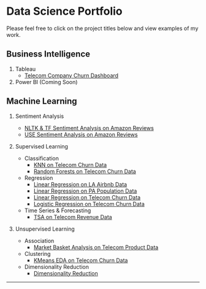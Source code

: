 # Data Science Portfolio
Please feel free to click on the project titles below and view examples of my work.

## Business Intelligence
1. Tableau
    * [Telecom Company Churn Dashboard](https://github.com/Vaillant-Analytics/Telecom-Company-Churn-Dashboard)
2. Power BI (Coming Soon)

## Machine Learning
1. Sentiment Analysis
    * [NLTK & TF Sentiment Analysis on Amazon Reviews](https://github.com/Vaillant-Analytics/NLTK-TF-Sentiment-Analysis-on-Amazon-Reviews)
    * [USE Sentiment Analysis on Amazon Reviews](https://github.com/Vaillant-Analytics/USE-Sentiment-Analysis-on-Amazon-Reviews)

2. Supervised Learning
    * Classification
      * [KNN on Telecom Churn Data](https://github.com/Vaillant-Analytics/KNN-on-Telecom-Churn-Data)
      * [Random Forests on Telecom Churn Data](https://github.com/Vaillant-Analytics/Random-Forests-on-Telecom-Churn-Data)
    * Regression
      * [Linear Regression on LA Airbnb Data](https://github.com/Vaillant-Analytics/Linear-Regression-on-LA-Airbnb-Data)
      * [Linear Regression on PA Population Data](https://github.com/Vaillant-Analytics/Linear-Regression-on-PA-Population-Data)
      * [Linear Regression on Telecom Churn Data](https://github.com/Vaillant-Analytics/Linear-Regression-on-Telecom-Churn-Data)
      * [Logistic Regression on Telecom Churn Data](https://github.com/Vaillant-Analytics/Logistic-Regression-on-Telecom-Churn-Data)
    * Time Series & Forecasting
      * [TSA on Telecom Revenue Data](https://github.com/Vaillant-Analytics/TSA-on-Telecom-Revenue-Data)

3. Unsupervised Learning
    * Association
      * [Market Basket Analysis on Telecom Product Data](https://github.com/Vaillant-Analytics/Market-Basket-Analysis-on-Telecom-Product-Data)
    * Clustering
      * [KMeans EDA on Telecom Churn Data](https://github.com/Vaillant-Analytics/KMeans-EDA-on-Telecom-Churn-Data)
    * Dimensionality Reduction
      * [Dimensionality Reduction](https://github.com/Vaillant-Analytics/Principal-Component-Analysis-EDA-on-Telecom-Churn-Data)

---
